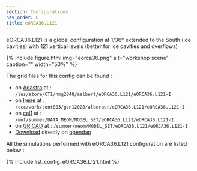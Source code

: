 ```yaml
---
section: Configurations
nav_order: 6
title: eORCA36.L121
---
```


eORCA36.L121 is a global configuration at 1/36° extended to the South (ice cavities) with 121 vertical levels (better for ice cavities and overflows)

{% include figure.html img="eorca36.png" alt="workshop scene" caption="" width="50%" %}

The grid files for this config can be found :

<div class="row justify-content-center">
        <div class="card">
            <div class="card-body"> 
            <ul>
                    <li> on <a href="https://meom-group.github.io/meom-data-catalog/content/platforms/adastra.html">Adastra</a> at : <code class="language-plaintext highlighter-rouge">/lus/store/CT1/hmg2840/aalbert/eORCA36.L121/eORCA36.L121-I</code> </li>
                    <li> on <a href="https://meom-group.github.io/meom-data-catalog/content/platforms/irene.html">Irene</a> at : <code class="language-plaintext highlighter-rouge">/ccc/work/cont003/gen12020/alberaur/eORCA36.L121/eORCA36.L121-I</code> </li>
                    <li> on <a href="https://meom-group.github.io/meom-data-catalog/content/platforms/cal1.html">cal1</a> at : <code class="language-plaintext highlighter-rouge">/mnt/summer/DATA_MEOM/MODEL_SET/eORCA36.L121/eORCA36.L121-I</code> </li>
                    <li> on <a href="https://meom-group.github.io/meom-data-catalog/content/platforms/gricad.html">GRICAD</a> at : <code class="language-plaintext highlighter-rouge">/summer/meom/MODEL_SET/eORCA36.L121/eORCA36.L121-I</code> </li>
                    <li><a href="https://ige-meom-opendap.univ-grenoble-alpes.fr/thredds/catalog/meomopendap/extract/MEOM/eNATL60/eNATL60-I/catalog.html">Download</a> directly on <a href="https://ige-meom-opendap.univ-grenoble-alpes.fr/thredds/catalog/meomopendap/extract/MEOM/eORCA36.L121/eORCA36.L121-I/catalog.html">opendap</a> </li>
            </ul>
            </div>
        </div>
</div>

All the simulations performed with eORCA36.L121 configuration are listed below :

{% include list_config_eORCA36.L121.html %}
